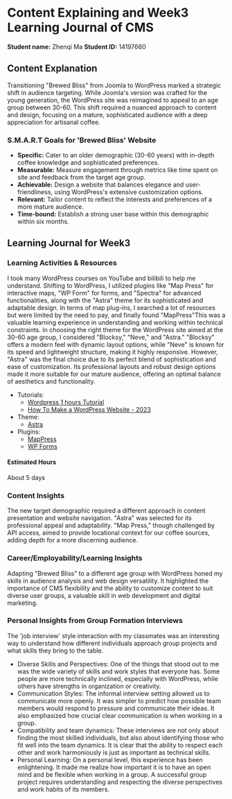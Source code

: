 # Content Explaining and Week3 Learning Journal of CMS

**Student name:** Zhenqi Ma
**Student ID:** 14197660

## Content Explanation

Transitioning "Brewed Bliss" from Joomla to WordPress marked a strategic shift in audience targeting. While Joomla's version was crafted for the young generation, the WordPress site was reimagined to appeal to an age group between 30-60. This shift required a nuanced approach to content and design, focusing on a mature, sophisticated audience with a deep appreciation for artisanal coffee.


### S.M.A.R.T Goals for 'Brewed Bliss' Website

- **Specific:** Cater to an older demographic (30-60 years) with in-depth coffee knowledge and sophisticated preferences.
- **Measurable:** Measure engagement through metrics like time spent on site and feedback from the target age group.
- **Achievable:** Design a website that balances elegance and user-friendliness, using WordPress's extensive customization options.
- **Relevant:** Tailor content to reflect the interests and preferences of a more mature audience.
- **Time-bound:** Establish a strong user base within this demographic within six months.

## Learning Journal for Week3

### Learning Activities & Resources
I took many WordPress courses on YouTube and bilibili to help me understand.
Shifting to WordPress, I utilized plugins like "Map Press" for interactive maps, "WP Form" for forms, and "Spectra" for advanced functionalities, along with the "Astra" theme for its sophisticated and adaptable design. 
In terms of map plug-ins, I searched a lot of resources but were limited by the need to pay, and finally found "MapPress"This was a valuable learning experience in understanding and working within technical constraints.
In choosing the right theme for the WordPress site aimed at the 30-60 age group, I considered "Blocksy," "Neve," and "Astra." "Blocksy" offers a modern feel with dynamic layout options, while "Neve" is known for its speed and lightweight structure, making it highly responsive. However, "Astra" was the final choice due to its perfect blend of sophistication and ease of customization. Its professional layouts and robust design options made it more suitable for our mature audience, offering an optimal balance of aesthetics and functionality.
- Tutorials: 
  - [Wordpress 1 hours Tutorial](https://www.bilibili.com/video/BV1Vg411w7os/?spm_id_from=333.337.search-card.all.click&vd_source=e987ab2ba6e5417d818ba58b7d341f81)
  - [How To Make a WordPress Website - 2023](https://youtu.be/jl8F4WglM3I?si=WkeuX2RBy5n8Uk5O)
- Theme:
  - [Astra](https://wpastra.com/about/?utm_source=theme_preview&utm_medium=author_link&utm_campaign=astra_theme)
- Plugins:
  - [MapPress](https://wordpress.org/plugins/mappress-google-maps-for-wordpress/)
  - [WP Forms](https://wordpress.org/plugins/wpforms-lite/)

#### Estimated Hours
About 5 days

### Content Insights

The new target demographic required a different approach in content presentation and website navigation. "Astra" was selected for its professional appeal and adaptability. "Map Press," though challenged by API access, aimed to provide locational context for our coffee sources, adding depth for a more discerning audience.

### Career/Employability/Learning Insights

Adapting "Brewed Bliss" to a different age group with WordPress honed my skills in audience analysis and web design versatility. It highlighted the importance of CMS flexibility and the ability to customize content to suit diverse user groups, a valuable skill in web development and digital marketing.

### Personal Insights from Group Formation Interviews

The 'job interview' style interaction with my classmates was an interesting way to understand how different individuals approach group projects and what skills they bring to the table.

- Diverse Skills and Perspectives: One of the things that stood out to me was the wide variety of skills and work styles that everyone has. Some people are more technically inclined, especially with WordPress, while others have strengths in organization or creativity.
- Communication Styles: The informal interview setting allowed us to communicate more openly. It was simpler to predict how possible team members would respond to pressure and communicate their ideas. It also emphasized how crucial clear communication is when working in a group.
- Compatibility and team dynamics: These interviews are not only about finding the most skilled individuals, but also about identifying those who fit well into the team dynamics. It is clear that the ability to respect each other and work harmoniously is just as important as technical skills.
- Personal Learning: On a personal level, this experience has been enlightening. It made me realize how important it is to have an open mind and be flexible when working in a group. A successful group project requires understanding and respecting the diverse perspectives and work habits of its members.


